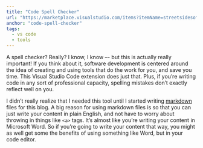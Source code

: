 ```yaml
---
title: "Code Spell Checker"
url: "https://marketplace.visualstudio.com/items?itemName=streetsidesoftware.code-spell-checker"
anchor: "code-spell-checker"
tags:
  - vs code
  - tools
---
```


A spell checker? Really? I know, I know –- but this is actually really important! If you think about it, software development is centered around the idea of creating and using tools that do the work for you, and save you time. This Visual Studio Code extension does just that. Plus, if you’re writing code in any sort of professional capacity, spelling mistakes don’t exactly reflect well on you.

I didn’t really realize that I needed this tool until I started writing [markdown](https://www.markdownguide.org/getting-started/) files for this blog. A big reason for using markdown files is so that you can just write your content in plain English, and not have to worry about throwing in things like `<a>` tags. It’s almost like you’re writing your content in Microsoft Word. So if you’re going to write your content that way, you might as well get some the benefits of using something like Word, but in your code editor.
